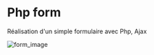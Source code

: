 # Php form
Réalisation d'un simple formulaire avec Php, Ajax

![form_image](https://user-images.githubusercontent.com/37422000/103095108-b9232f80-45ff-11eb-92ac-a275a721cb77.gif)
